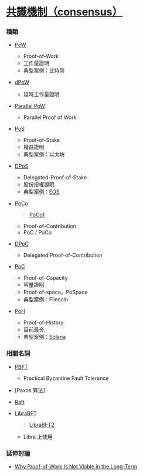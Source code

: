 <style> 
.imgBox{
  display: flex; 
  flex-direction: column; 
  margin: 5%; 
  justify-content: center;
  border: 2px solid black;
}
</style>

<!--  style  -->

###### <!-- ref -->

[pow]: https://academy.binance.com/zt/articles/Proof-of-work-explained
[dpow]: https://academy.binance.com/zt/articles/delayed-Proof-of-work-explained
[dpoc]: https://tokens-economy.gitbook.io/consensus/chain-based-proof-of-stake/delegated-proof-of-contribution-dpoc
[poco]: https://www.sciencedirect.com/science/article/abs/pii/S0306457321000170
[poco1]: https://ieeexplore.ieee.org/document/8377721
[parallel pow]: https://ieeexplore.ieee.org/document/8666535
[pos]: https://academy.binance.com/zt/articles/proof-of-stake-explained
[why proof-of-work is not viable in the long-term]: https://medium.com/logos-network/why-proof-of-work-is-not-viable-in-the-long-term-dd96d2775e99
[pbft]: https://medium.com/taipei-ethereum-meetup/intro-to-pbft-31187f255e68
[dpos]: https://rich01.com/what-is-dpos/
[paxos算法]: https://zh.wikipedia.org/wiki/Paxos%E7%AE%97%E6%B3%95
[librabft]: https://tokens-economy.gitbook.io/consensus/chain-based-pbft-and-bft-based-proof-of-stake/librabft
[librabft2]: https://learnblockchain.cn/article/387
[raft]: https://zh.wikipedia.org/wiki/Raft
[eos]: https://zh.wikipedia.org/wiki/EOS.IO
[共識機制（consensus）]: https://tokens-economy.gitbook.io/consensus
[poc]: https://medium.com/ihashing/%E4%BB%80%E9%BA%BC%E6%98%AF%E5%AE%B9%E9%87%8F%E8%AD%89%E6%98%8E-proof-of-capacity-poc-81042197f03
[solana]: https://www.leewayhertz.com/solana-blockchain-using-poh/
[poh]: https://dyor-crypto.fandom.com/wiki/Proof-of-History_(PoH)

 <!-- ref -->

# [共識機制（consensus）]

### 種類

- [PoW]

  - Proof-of-Work
  - 工作量證明
  - 典型案例：比特幣

- [dPoW]

  - 延時工作量證明

- [Parallel PoW]

  - Parallel Proof of Work

- [PoS]

  - Proof-of-Stake
  - 權益證明
  - 典型案例：以太坊

- [DPoS]

  - Delegated-Proof-of-Stake
  - 股份授權證明
  - 典型案例：[EOS]

- [PoCo]

  > [PoCo1]

  - Proof-of-Contribution
  - PoC / PoCo

- [DPoC]

  - Delegated Proof-of-Contribution

- [PoC]

  - Proof-of-Capacity
  - 容量證明
  - Proof-of-space，PoSpace
  - 典型案例：Filecoin

- [PoH]

  - Proof-of-History
  - 目前最夯
  - 典型案例：[Solana]

### 相關名詞

- [PBFT]

  - Practical Byzantine Fault Tolerance

- [Paxos 算法]

- [Raft]

- [LibraBFT]

  > [LibraBFT2]

  - Libra 上使用

### 延伸討論

- [Why Proof-of-Work Is Not Viable in the Long-Term]
